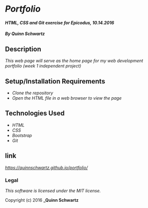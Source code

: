 # _Portfolio_

#### _HTML, CSS and Git exercise for Epicodus, 10.14.2016_

#### _**By Quinn Schwartz**_

## Description

_This web page will serve as the home page for my web development portfolio (week 1 independent project)_

## Setup/Installation Requirements

* _Clone the repository_
* _Open the HTML file in a web browser to view the page_

## Technologies Used

* _HTML_
* _CSS_
* _Bootstrap_
* _Git_

## link

_https://quinnschwartz.github.io/portfolio/_

### Legal

*This software is licensed under the MIT license.*

Copyright (c) 2016 **_Quinn Schwartz**
